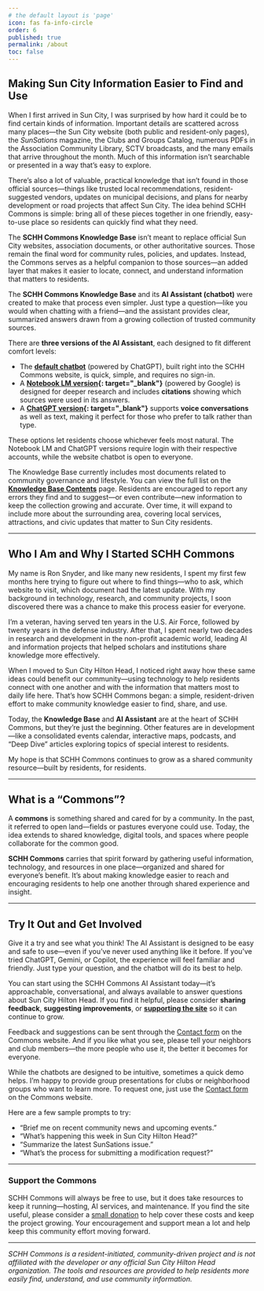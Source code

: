 ```yaml
---
# the default layout is 'page'
icon: fas fa-info-circle
order: 6
published: true
permalink: /about
toc: false
---
```


## Making Sun City Information Easier to Find and Use

When I first arrived in Sun City, I was surprised by how hard it could be to find certain kinds of information. Important details are scattered across many places—the Sun City website (both public and resident-only pages), the *SunSations* magazine, the Clubs and Groups Catalog, numerous PDFs in the Association Community Library, SCTV broadcasts, and the many emails that arrive throughout the month. Much of this information isn’t searchable or presented in a way that’s easy to explore.

There’s also a lot of valuable, practical knowledge that isn’t found in those official sources—things like trusted local recommendations, resident-suggested vendors, updates on municipal decisions, and plans for nearby development or road projects that affect Sun City. The idea behind SCHH Commons is simple: bring all of these pieces together in one friendly, easy-to-use place so residents can quickly find what they need.

The **SCHH Commons Knowledge Base** isn’t meant to replace official Sun City websites, association documents, or other authoritative sources. Those remain the final word for community rules, policies, and updates. Instead, the Commons serves as a helpful companion to those sources—an added layer that makes it easier to locate, connect, and understand information that matters to residents.

The **SCHH Commons Knowledge Base** and its **AI Assistant (chatbot)** were created to make that process even simpler. Just type a question—like you would when chatting with a friend—and the assistant provides clear, summarized answers drawn from a growing collection of trusted community sources.

There are **three versions of the AI Assistant**, each designed to fit different comfort levels:

- The **[default chatbot](/chatbot)** (powered by ChatGPT), built right into the SCHH Commons website, is quick, simple, and requires no sign-in.
- A **[Notebook LM version](https://notebooklm.google.com/notebook/0f446377-e804-4d34-baad-9c1b5676c437){: target="_blank"}** (powered by Google) is designed for deeper research and includes **citations** showing which sources were used in its answers.
- A **[ChatGPT version](https://chatgpt.com/g/g-6760d0e55ff481918057b4697385a94e-sun-city-hilton-head?model=gpt-5){: target="_blank"}** supports **voice conversations** as well as text, making it perfect for those who prefer to talk rather than type.

These options let residents choose whichever feels most natural. The Notebook LM and ChatGPT versions require login with their respective accounts, while the website chatbot is open to everyone.

The Knowledge Base currently includes most documents related to community governance and lifestyle. You can view the full list on the **[Knowledge Base Contents](/kb)** page. Residents are encouraged to report any errors they find and to suggest—or even contribute—new information to keep the collection growing and accurate. Over time, it will expand to include more about the surrounding area, covering local services, attractions, and civic updates that matter to Sun City residents.

---

## Who I Am and Why I Started SCHH Commons

My name is Ron Snyder, and like many new residents, I spent my first few months here trying to figure out where to find things—who to ask, which website to visit, which document had the latest update. With my background in technology, research, and community projects, I soon discovered there was a chance to make this process easier for everyone.

I’m a veteran, having served ten years in the U.S. Air Force, followed by twenty years in the defense industry. After that, I spent nearly two decades in research and development in the non-profit academic world, leading AI and information projects that helped scholars and institutions share knowledge more effectively.

When I moved to Sun City Hilton Head, I noticed right away how these same ideas could benefit our community—using technology to help residents connect with one another and with the information that matters most to daily life here. That’s how SCHH Commons began: a simple, resident-driven effort to make community knowledge easier to find, share, and use.

Today, the **Knowledge Base** and **AI Assistant** are at the heart of SCHH Commons, but they’re just the beginning. Other features are in development—like a consolidated events calendar, interactive maps, podcasts, and “Deep Dive” articles exploring topics of special interest to residents.

My hope is that SCHH Commons continues to grow as a shared community resource—built by residents, for residents.

---

## What is a “Commons”?

A **commons** is something shared and cared for by a community. In the past, it referred to open land—fields or pastures everyone could use. Today, the idea extends to shared knowledge, digital tools, and spaces where people collaborate for the common good.

**SCHH Commons** carries that spirit forward by gathering useful information, technology, and resources in one place—organized and shared for everyone’s benefit. It’s about making knowledge easier to reach and encouraging residents to help one another through shared experience and insight.

---

## Try It Out and Get Involved

Give it a try and see what you think! The AI Assistant is designed to be easy and safe to use—even if you’ve never used anything like it before. If you’ve tried ChatGPT, Gemini, or Copilot, the experience will feel familiar and friendly. Just type your question, and the chatbot will do its best to help.

You can start using the SCHH Commons AI Assistant today—it’s approachable, conversational, and always available to answer questions about Sun City Hilton Head. If you find it helpful, please consider **sharing feedback**, **suggesting improvements**, or **[supporting the site](/support)** so it can continue to grow.

Feedback and suggestions can be sent through the [Contact form](/contact) on the Commons website. And if you like what you see, please tell your neighbors and club members—the more people who use it, the better it becomes for everyone.

While the chatbots are designed to be intuitive, sometimes a quick demo helps. I’m happy to provide group presentations for clubs or neighborhood groups who want to learn more. To request one, just use the [Contact form](/contact) on the Commons website.

Here are a few sample prompts to try:

- “Brief me on recent community news and upcoming events.”
- “What’s happening this week in Sun City Hilton Head?”
- “Summarize the latest SunSations issue.”
- “What’s the process for submitting a modification request?”

---

### Support the Commons

SCHH Commons will always be free to use, but it does take resources to keep it running—hosting, AI services, and maintenance. If you find the site useful, please consider a [small donation](/support) to help cover these costs and keep the project growing. Your encouragement and support mean a lot and help keep this community effort moving forward.

---

*SCHH Commons is a resident-initiated, community-driven project and is not affiliated with the developer or any official Sun City Hilton Head organization. The tools and resources are provided to help residents more easily find, understand, and use community information.*
